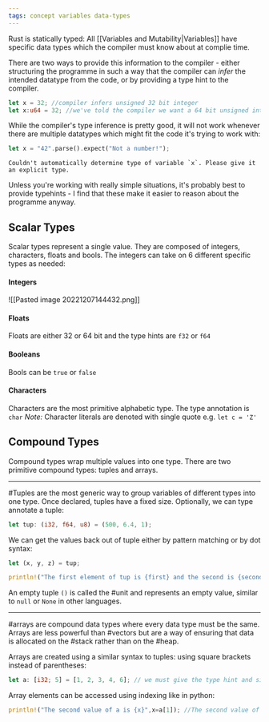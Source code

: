 ```yaml
---
tags: concept variables data-types
---
```

Rust is statically typed: All [[Variables and Mutability|Variables]] have specific data types which the compiler must know about at complie time.

There are two ways to provide this information to the compiler - either structuring the programme in such a way that the compiler can _infer_ the intended datatype from the code, or by providing a type hint to the compiler.

```rust
let x = 32; //compiler infers unsigned 32 bit integer
let x:u64 = 32; //we've told the compiler we want a 64 bit unsigned integer
```

While the compiler's type inference is pretty good, it will not work whenever there are multiple datatypes which might fit the code it's trying to work with:
```rust
let x = "42".parse().expect("Not a number!");
```

```terminal
Couldn't automatically determine type of variable `x`. Please give it an explicit type.
```

Unless you're working with really simple situations, it's probably best to  provide typehints - I find that these make it easier to reason about the programme anyway.

## Scalar Types

Scalar types represent a single value. They are composed of integers, characters, floats and bools.
The integers can take on 6 different specific types as needed:

#### Integers
![[Pasted image 20221207144432.png]]
#### Floats
Floats are either 32 or 64 bit and the type hints are `f32` or `f64`

#### Booleans
Bools can be `true` or `false`

#### Characters
Characters are the most primitive alphabetic type. The type annotation is `char` _Note:_ Character literals are denoted with single quote e.g. `let c = 'Z'`


## Compound Types

Compound types wrap multiple values into one type. There are two primitive compound types: tuples and arrays.

---


#Tuples are the most generic way to group variables of different types into one type. Once declared, tuples have a fixed size. Optionally, we can type annotate a tuple:

```rust
let tup: (i32, f64, u8) = (500, 6.4, 1);
```

We can get the values back out of tuple either by pattern matching or by dot syntax:

```rust
let (x, y, z) = tup;

println!("The first element of tup is {first} and the second is {second}",first=x, second=tup.1); // The first element of tup is 500 and the second is 6.4
```

An empty tuple `()` is called the #unit and represents an empty value, similar to `null` or `None` in other languages.

---
#arrays are compound data types where every data type must be the same. Arrays are less powerful than #vectors but are a way of ensuring that data is allocated on the #stack rather than on the #heap.

Arrays are created using a similar syntax to tuples: using square brackets instead of parentheses:

```rust
let a: [i32; 5] = [1, 2, 3, 4, 6]; // we must give the type hint and size of the array to the compiler
```

Array elements can be accessed using indexing like in python:

```rust
println!("The second value of a is {x}",x=a[1]); //The second value of a is 2
```

